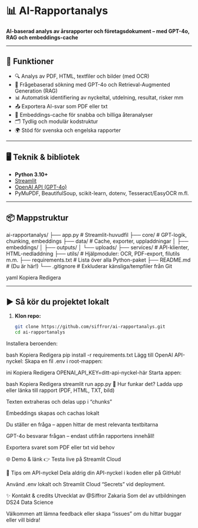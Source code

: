 # 📊 AI-Rapportanalys

**AI-baserad analys av årsrapporter och företagsdokument – med GPT-4o, RAG och embeddings-cache**

---

## 🚀 Funktioner

- 🔍 Analys av PDF, HTML, textfiler och bilder (med OCR)
- 🧠 Frågebaserad sökning med GPT-4o och Retrieval-Augmented Generation (RAG)
- 📊 Automatisk identifiering av nyckeltal, utdelning, resultat, risker mm
- 📤 Exportera AI-svar som PDF eller txt
- 💾 Embeddings-cache för snabba och billiga återanalyser
- 🗂️ Tydlig och modulär kodstruktur
- 🌍 Stöd för svenska och engelska rapporter

---

## 🖥️ Teknik & bibliotek

- **Python 3.10+**
- [Streamlit](https://streamlit.io)  
- [OpenAI API (GPT-4o)](https://platform.openai.com/)
- PyMuPDF, BeautifulSoup, scikit-learn, dotenv, Tesseract/EasyOCR m.fl.

---

## 📦 Mappstruktur

ai-rapportanalys/
├── app.py # Streamlit-huvudfil
├── core/ # GPT-logik, chunking, embeddings
├── data/ # Cache, exporter, uppladdningar
│ ├── embeddings/
│ ├── outputs/
│ └── uploads/
├── services/ # API-klienter, HTML-nedladdning
├── utils/ # Hjälpmoduler: OCR, PDF-export, filutils m.m.
├── requirements.txt # Lista över alla Python-paket
├── README.md # (Du är här!)
└── .gitignore # Exkluderar känsliga/tempfiler från Git

yaml
Kopiera
Redigera

---

## ▶️ Så kör du projektet lokalt

1. **Klon repo:**
   ```bash
   git clone https://github.com/siffror/ai-rapportanalys.git
   cd ai-rapportanalys
Installera beroenden:

bash
Kopiera
Redigera
pip install -r requirements.txt
Lägg till OpenAI API-nyckel:
Skapa en fil .env i root-mappen:

ini
Kopiera
Redigera
OPENAI_API_KEY=ditt-api-nyckel-här
Starta appen:

bash
Kopiera
Redigera
streamlit run app.py
🧠 Hur funkar det?
Ladda upp eller länka till rapport (PDF, HTML, TXT, bild)

Texten extraheras och delas upp i “chunks”

Embeddings skapas och cachas lokalt

Du ställer en fråga – appen hittar de mest relevanta textbitarna

GPT-4o besvarar frågan – endast utifrån rapportens innehåll!

Exportera svaret som PDF eller txt vid behov

🌐 Demo & länk
👉 Testa live på Streamlit Cloud

🔐 Tips om API-nyckel
Dela aldrig din API-nyckel i koden eller på GitHub!

Använd .env lokalt och Streamlit Cloud “Secrets” vid deployment.

✨ Kontakt & credits
Utvecklat av @Siffror Zakaria
Som del av utbildningen DS24 Data Science

Välkommen att lämna feedback eller skapa “issues” om du hittar buggar eller vill bidra!
